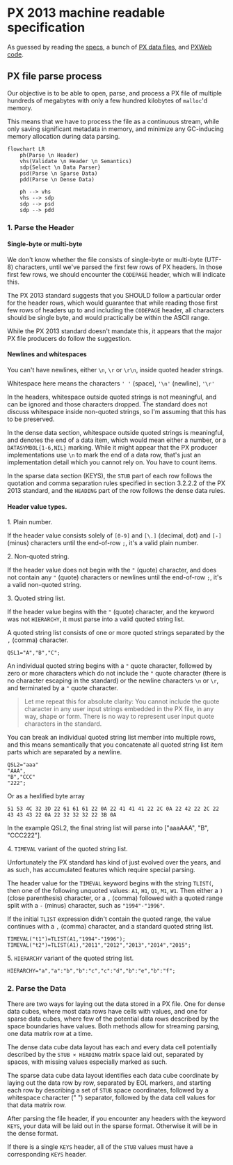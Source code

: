 # PX 2013 machine readable specification

As guessed by reading 
the [specs](https://www.scb.se/globalassets/vara-tjanster/px-programmen/px-file_format_specification_2013.pdf),
a bunch of [PX data files](https://github.com/search?q=AXIS-VERSION+KEYS+extension%3Apx&type=Code),
and [PXWeb code](https://github.com/statisticssweden/PCAxis.Core/blob/master/PCAxis.Core/Parsers/PXFileParser.vb).

## PX file parse process

Our objective is to be able to open, parse, and process a PX file of multiple 
hundreds of megabytes with only a few hundred kilobytes of `malloc`'d memory.

This means that we have to process the file as a continuous stream, while only
saving significant metadata in memory, and minimize any GC-inducing memory
allocation during data parsing.

```mermaid
flowchart LR
    ph(Parse \n Header)
    vhs(Validate \n Header \n Semantics)
    sdp{Select \n Data Parser}
    psd(Parse \n Sparse Data)
    pdd(Parse \n Dense Data)

    ph --> vhs
    vhs --> sdp
    sdp --> psd
    sdp --> pdd
```

### 1. Parse the Header

#### Single-byte or multi-byte

We don't know whether the file consists of single-byte or multi-byte (UTF-8) characters,
until we've parsed the first few rows of PX headers. In those first few rows, we should
encounter the `CODEPAGE` header, which will indicate this. 

The PX 2013 standard suggests that you SHOULD follow a particular order for the header 
rows, which would guarantee that while reading those first few rows of headers up to 
and including the `CODEPAGE` header, all characters should be single byte, and would
practically be within the ASCII range.

While the PX 2013 standard doesn't mandate this, it appears that the major PX file
producers do follow the suggestion.

#### Newlines and whitespaces

You can't have newlines, either `\n`, `\r` or `\r\n`, inside quoted header strings.

Whitespace here means the characters `' '` (space), `'\n'` (newline), `'\r'`

In the headers, whitespace outside quoted strings is not meaningful,
and can be ignored and those characters dropped. The standard does not
discuss whitespace inside non-quoted strings, so I'm assuming that this
has to be preserved.

In the dense data section, whitespace outside quoted strings is meaningful,
and denotes the end of a data item, which would mean either a number, or a
`DATASYMBOL{1-6,NIL}` marking. While it might appear that the PX producer
implementations use `\n` to mark the end of a data row, that's just an
implementation detail which you cannot rely on. You have to count items.

In the sparse data section (KEYS), the `STUB` part of each row follows
the quotation and comma separation rules specified in section 3.2.2.2 of
the PX 2013 standard, and the `HEADING` part of the row follows the 
dense data rules.

#### Header value types.

1\. Plain number.

If the header value consists solely of `[0-9]` and `[\.]` (decimal, dot)
and `[-]` (minus) characters until the end-of-row `;`, it's a valid plain number.

2\. Non-quoted string.

If the header value does not begin with the `"` (quote) character,
and does not contain any `"` (quote) characters or newlines until
the end-of-row `;`, it's a valid non-quoted string.

3\. Quoted string list.

If the header value begins with the `"` (quote) character, and the
keyword was not `HIERARCHY`, it must parse into a valid quoted string list.

A quoted string list consists of one or more quoted strings separated
by the `,` (comma) character.

```text
QSL1="A","B","C";
```

An individual quoted string begins with a `"` quote character,
followed by zero or more characters which do not include the 
`"` quote character (there is no character escaping in the standard)
or the newline characters `\n` or `\r`, and terminated by a `"` quote
character.

> Let me repeat this for absolute clarity: You cannot include the quote
> character in any user input strings embedded in the PX file, in any way,
> shape or form. There is no way to represent user input quote characters
> in the standard.

You can break an individual quoted string list member into multiple rows,
and this means semantically that you concatenate all quoted string list
item parts which are separated by a newline.

```text
QSL2="aaa"
"AAA",
"B","CCC"
"222";
```

Or as a hexlified byte array

```
51 53 4C 32 3D 22 61 61 61 22 0A 22 41 41 41 22 2C 0A 22 42 22 2C 22 43 43 43 22 0A 22 32 32 32 22 3B 0A
```

In the example QSL2, the final string list will parse into ["aaaAAA", "B", "CCC222"].

4\. `TIMEVAL` variant of the quoted string list.

Unfortunately the PX standard has kind of just evolved over the years,
and as such, has accumulated features which require special parsing.

The header value for the `TIMEVAL` keyword begins with the string `TLIST(`,
then one of the following unquoted values: `A1`, `H1`, `Q1`, `M1`, `W1`.
Then either a `)` (close parenthesis) character, or a `,` (comma) followed
with a quoted range split with a `-` (minus) character, such as `"1994"-"1996"`.

If the initial `TLIST` expression didn't contain the quoted range, the
value continues with a `,` (comma) character, and a standard quoted string list.

```text
TIMEVAL("t1")=TLIST(A1,"1994"-"1996");
TIMEVAL("t2")=TLIST(A1),"2011","2012","2013","2014","2015";
```

5\. `HIERARCHY` variant of the quoted string list.

```text
HIERARCHY="a","a":"b","b":"c","c":"d","b":"e","b":"f";
```

### 2. Parse the Data

There are two ways for laying out the data stored in a PX file. One for dense 
data cubes, where most data rows have cells with values, and one for sparse 
data cubes, where few of the potential data rows described by the space boundaries
have values. Both methods allow for streaming parsing, one data matrix row at a time.

The dense data cube data layout has each and every data cell potentially described 
by the `STUB × HEADING` matrix space laid out, separated by spaces, with missing 
values especially marked as such.

The sparse data cube data layout identifies each data cube coordinate by laying out
the data row by row, separated by EOL markers, and starting each row by describing 
a set of `STUB` space coordinates, followed by a whitespace character (" ") separator, 
followed by the data cell values for that data matrix row. 

After parsing the file header, if you encounter any headers with the keyword `KEYS`,
your data will be laid out in the sparse format. Otherwise it will be in the dense
format.

If there is a single `KEYS` header, all of the `STUB` values must have a
corresponding `KEYS` header.
